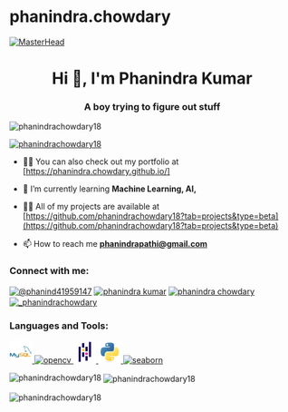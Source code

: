 # phanindra.chowdary
[![MasterHead](https://media-exp1.licdn.com/dms/image/C4E16AQGDLURwP-MxHQ/profile-displaybackgroundimage-shrink_350_1400/0/1624432677770?e=1649894400&v=beta&t=9ftvnINumN5h6vFaR-FyTOl-2Ov9sR28qcB_c-SqH5k)](https://phanindra.chowdary.github.io)
<h1 align="center">Hi 👋, I'm Phanindra Kumar</h1>
<h3 align="center">A boy trying to figure out stuff</h3>

<p align="left"> <img src="https://komarev.com/ghpvc/?username=phanindrachowdary18&label=Profile%20views&color=0e75b6&style=flat" alt="phanindrachowdary18" /> </p>

<p align="left"> <a href="https://github.com/ryo-ma/github-profile-trophy"><img src="https://github-profile-trophy.vercel.app/?username=phanindrachowdary18" alt="phanindrachowdary18" /></a> </p>

- 👨‍💻 You can also check out my portfolio at [https://phanindra.chowdary.github.io/]

- 🌱 I’m currently learning **Machine Learning, AI,**

- 👨‍💻 All of my projects are available at [https://github.com/phanindrachowdary18?tab=projects&type=beta](https://github.com/phanindrachowdary18?tab=projects&type=beta)

- 📫 How to reach me **phanindrapathi@gmail.com**

<h3 align="left">Connect with me:</h3>
<p align="left">
<a href="https://twitter.com/@phanind41959147" target="blank"><img align="center" src="https://raw.githubusercontent.com/rahuldkjain/github-profile-readme-generator/master/src/images/icons/Social/twitter.svg" alt="@phanind41959147" height="30" width="40" /></a>
<a href="https://linkedin.com/in/phanindra kumar" target="blank"><img align="center" src="https://raw.githubusercontent.com/rahuldkjain/github-profile-readme-generator/master/src/images/icons/Social/linked-in-alt.svg" alt="phanindra kumar" height="30" width="40" /></a>
<a href="https://fb.com/phanindra chowdary" target="blank"><img align="center" src="https://raw.githubusercontent.com/rahuldkjain/github-profile-readme-generator/master/src/images/icons/Social/facebook.svg" alt="phanindra chowdary" height="30" width="40" /></a>
<a href="https://instagram.com/_phanindrachowdary" target="blank"><img align="center" src="https://raw.githubusercontent.com/rahuldkjain/github-profile-readme-generator/master/src/images/icons/Social/instagram.svg" alt="_phanindrachowdary" height="30" width="40" /></a>
</p>

<h3 align="left">Languages and Tools:</h3>
<p align="left"> <a href="https://www.mysql.com/" target="_blank" rel="noreferrer"> <img src="https://raw.githubusercontent.com/devicons/devicon/master/icons/mysql/mysql-original-wordmark.svg" alt="mysql" width="40" height="40"/> </a> <a href="https://opencv.org/" target="_blank" rel="noreferrer"> <img src="https://www.vectorlogo.zone/logos/opencv/opencv-icon.svg" alt="opencv" width="40" height="40"/> </a> <a href="https://pandas.pydata.org/" target="_blank" rel="noreferrer"> <img src="https://raw.githubusercontent.com/devicons/devicon/2ae2a900d2f041da66e950e4d48052658d850630/icons/pandas/pandas-original.svg" alt="pandas" width="40" height="40"/> </a> <a href="https://www.python.org" target="_blank" rel="noreferrer"> <img src="https://raw.githubusercontent.com/devicons/devicon/master/icons/python/python-original.svg" alt="python" width="40" height="40"/> </a> <a href="https://seaborn.pydata.org/" target="_blank" rel="noreferrer"> <img src="https://seaborn.pydata.org/_images/logo-mark-lightbg.svg" alt="seaborn" width="40" height="40"/> </a> </p>

<p><img align="left" src="https://github-readme-stats.vercel.app/api/top-langs?username=phanindrachowdary18&show_icons=true&locale=en&layout=compact" alt="phanindrachowdary18" /></p>

<p>&nbsp;<img align="center" src="https://github-readme-stats.vercel.app/api?username=phanindrachowdary18&show_icons=true&locale=en" alt="phanindrachowdary18" /></p>

<p><img align="center" src="https://github-readme-streak-stats.herokuapp.com/?user=phanindrachowdary18&" alt="phanindrachowdary18" /></p>
